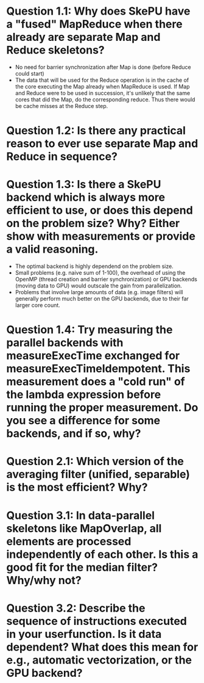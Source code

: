 # Question 1.1: Why does SkePU have a "fused" MapReduce when there already are separate Map and Reduce skeletons?
- No need for barrier synchronization after Map is done (before Reduce could start)
- The data that will be used for the Reduce operation is in the cache of the core executing the Map already when MapReduce is used.
  If Map and Reduce were to be used in succession, it's unlikely that the same cores that did the Map, do the corresponding reduce. 
  Thus there would be cache misses at the Reduce step.

# Question 1.2: Is there any practical reason to ever use separate Map and Reduce in sequence?

# Question 1.3: Is there a SkePU backend which is always more efficient to use, or does this depend on the problem size? Why? Either show with measurements or provide a valid reasoning. 
- The optimal backend is highly dependend on the problem size.
- Small problems (e.g. naive sum of 1-100), the overhead of using the OpenMP (thread creation and barrier synchronization) or GPU backends (moving data to GPU) would outscale the gain from parallelization.
- Problems that involve large amounts of data (e.g. image filters) will generally perform much better on the GPU backends, due to their far larger core count.

# Question 1.4: Try measuring the parallel backends with measureExecTime exchanged for measureExecTimeIdempotent. This measurement does a "cold run" of the lambda expression before running the proper measurement. Do you see a difference for some backends, and if so, why?

# Question 2.1: Which version of the averaging filter (unified, separable) is the most efficient? Why?

# Question 3.1: In data-parallel skeletons like MapOverlap, all elements are processed independently of each other. Is this a good fit for the median filter? Why/why not?

# Question 3.2: Describe the sequence of instructions executed in your userfunction. Is it data dependent? What does this mean for e.g., automatic vectorization, or the GPU backend?



